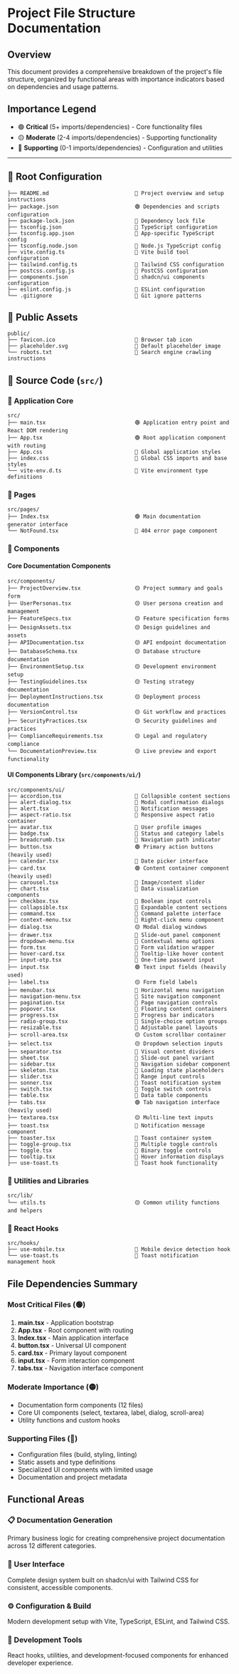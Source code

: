 
# Project File Structure Documentation

## Overview
This document provides a comprehensive breakdown of the project's file structure, organized by functional areas with importance indicators based on dependencies and usage patterns.

## Importance Legend
- 🟢 **Critical** (5+ imports/dependencies) - Core functionality files
- 🟡 **Moderate** (2-4 imports/dependencies) - Supporting functionality
- 🔴 **Supporting** (0-1 imports/dependencies) - Configuration and utilities

---

## 📁 Root Configuration
```
├── README.md                           🔴 Project overview and setup instructions
├── package.json                        🟢 Dependencies and scripts configuration
├── package-lock.json                   🔴 Dependency lock file
├── tsconfig.json                       🔴 TypeScript configuration
├── tsconfig.app.json                   🔴 App-specific TypeScript config
├── tsconfig.node.json                  🔴 Node.js TypeScript config
├── vite.config.ts                      🔴 Vite build tool configuration
├── tailwind.config.ts                  🔴 Tailwind CSS configuration
├── postcss.config.js                   🔴 PostCSS configuration
├── components.json                     🔴 shadcn/ui components configuration
├── eslint.config.js                    🔴 ESLint configuration
└── .gitignore                          🔴 Git ignore patterns
```

## 📁 Public Assets
```
public/
├── favicon.ico                         🔴 Browser tab icon
├── placeholder.svg                     🔴 Default placeholder image
└── robots.txt                          🔴 Search engine crawling instructions
```

## 📁 Source Code (`src/`)

### 🎯 Application Core
```
src/
├── main.tsx                            🟢 Application entry point and React DOM rendering
├── App.tsx                             🟢 Root application component with routing
├── App.css                             🔴 Global application styles
├── index.css                           🔴 Global CSS imports and base styles
└── vite-env.d.ts                       🔴 Vite environment type definitions
```

### 📄 Pages
```
src/pages/
├── Index.tsx                           🟢 Main documentation generator interface
└── NotFound.tsx                        🔴 404 error page component
```

### 🧩 Components

#### Core Documentation Components
```
src/components/
├── ProjectOverview.tsx                 🟡 Project summary and goals form
├── UserPersonas.tsx                    🟡 User persona creation and management
├── FeatureSpecs.tsx                    🟡 Feature specification forms
├── DesignAssets.tsx                    🟡 Design guidelines and assets
├── APIDocumentation.tsx                🟡 API endpoint documentation
├── DatabaseSchema.tsx                  🟡 Database structure documentation
├── EnvironmentSetup.tsx                🟡 Development environment setup
├── TestingGuidelines.tsx               🟡 Testing strategy documentation
├── DeploymentInstructions.tsx          🟡 Deployment process documentation
├── VersionControl.tsx                  🟡 Git workflow and practices
├── SecurityPractices.tsx               🟡 Security guidelines and practices
├── ComplianceRequirements.tsx          🟡 Legal and regulatory compliance
└── DocumentationPreview.tsx            🟡 Live preview and export functionality
```

#### UI Components Library (`src/components/ui/`)
```
src/components/ui/
├── accordion.tsx                       🔴 Collapsible content sections
├── alert-dialog.tsx                    🔴 Modal confirmation dialogs
├── alert.tsx                           🔴 Notification messages
├── aspect-ratio.tsx                    🔴 Responsive aspect ratio container
├── avatar.tsx                          🔴 User profile images
├── badge.tsx                           🔴 Status and category labels
├── breadcrumb.tsx                      🔴 Navigation path indicator
├── button.tsx                          🟢 Primary action buttons (heavily used)
├── calendar.tsx                        🔴 Date picker interface
├── card.tsx                            🟢 Content container component (heavily used)
├── carousel.tsx                        🔴 Image/content slider
├── chart.tsx                           🔴 Data visualization components
├── checkbox.tsx                        🔴 Boolean input controls
├── collapsible.tsx                     🔴 Expandable content sections
├── command.tsx                         🔴 Command palette interface
├── context-menu.tsx                    🔴 Right-click menu component
├── dialog.tsx                          🟡 Modal dialog windows
├── drawer.tsx                          🔴 Slide-out panel component
├── dropdown-menu.tsx                   🔴 Contextual menu options
├── form.tsx                            🔴 Form validation wrapper
├── hover-card.tsx                      🔴 Tooltip-like hover content
├── input-otp.tsx                       🔴 One-time password input
├── input.tsx                           🟢 Text input fields (heavily used)
├── label.tsx                           🟡 Form field labels
├── menubar.tsx                         🔴 Horizontal menu navigation
├── navigation-menu.tsx                 🔴 Site navigation component
├── pagination.tsx                      🔴 Page navigation controls
├── popover.tsx                         🔴 Floating content containers
├── progress.tsx                        🔴 Progress bar indicators
├── radio-group.tsx                     🔴 Single-choice option groups
├── resizable.tsx                       🔴 Adjustable panel layouts
├── scroll-area.tsx                     🟡 Custom scrollbar container
├── select.tsx                          🟡 Dropdown selection inputs
├── separator.tsx                       🔴 Visual content dividers
├── sheet.tsx                           🔴 Slide-out panel variant
├── sidebar.tsx                         🔴 Navigation sidebar component
├── skeleton.tsx                        🔴 Loading state placeholders
├── slider.tsx                          🔴 Range input controls
├── sonner.tsx                          🔴 Toast notification system
├── switch.tsx                          🔴 Toggle switch controls
├── table.tsx                           🔴 Data table components
├── tabs.tsx                            🟢 Tab navigation interface (heavily used)
├── textarea.tsx                        🟡 Multi-line text inputs
├── toast.tsx                           🔴 Notification message component
├── toaster.tsx                         🔴 Toast container system
├── toggle-group.tsx                    🔴 Multiple toggle controls
├── toggle.tsx                          🔴 Binary toggle controls
├── tooltip.tsx                         🔴 Hover information displays
├── use-toast.ts                        🔴 Toast hook functionality
```

### 🔧 Utilities and Libraries
```
src/lib/
└── utils.ts                            🟡 Common utility functions and helpers
```

### 🎣 React Hooks
```
src/hooks/
├── use-mobile.tsx                      🔴 Mobile device detection hook
└── use-toast.ts                        🔴 Toast notification management hook
```

## File Dependencies Summary

### Most Critical Files (🟢)
1. **main.tsx** - Application bootstrap
2. **App.tsx** - Root component with routing
3. **Index.tsx** - Main application interface
4. **button.tsx** - Universal UI component
5. **card.tsx** - Primary layout component
6. **input.tsx** - Form interaction component
7. **tabs.tsx** - Navigation interface component

### Moderate Importance (🟡)
- Documentation form components (12 files)
- Core UI components (select, textarea, label, dialog, scroll-area)
- Utility functions and custom hooks

### Supporting Files (🔴)
- Configuration files (build, styling, linting)
- Static assets and type definitions
- Specialized UI components with limited usage
- Documentation and project metadata

## Functional Areas

### 📋 Documentation Generation
Primary business logic for creating comprehensive project documentation across 12 different categories.

### 🎨 User Interface
Complete design system built on shadcn/ui with Tailwind CSS for consistent, accessible components.

### ⚙️ Configuration & Build
Modern development setup with Vite, TypeScript, ESLint, and Tailwind CSS.

### 🔧 Development Tools
React hooks, utilities, and development-focused components for enhanced developer experience.
